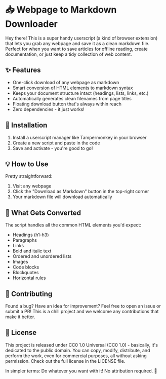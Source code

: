 # 📥 Webpage to Markdown Downloader

Hey there! This is a super handy userscript (a kind of browser extension) that lets you grab any webpage and save it as a clean markdown file. Perfect for when you want to save articles for offline reading, create documentation, or just keep a tidy collection of web content.

## ✨ Features

- One-click download of any webpage as markdown
- Smart conversion of HTML elements to markdown syntax
- Keeps your document structure intact (headings, lists, links, etc.)
- Automatically generates clean filenames from page titles
- Floating download button that's always within reach
- Zero dependencies - it just works!

## 🚀 Installation

1. Install a userscript manager like Tampermonkey in your browser
2. Create a new script and paste in the code
3. Save and activate - you're good to go!

## 💡 How to Use

Pretty straightforward:
1. Visit any webpage
2. Click the "Download as Markdown" button in the top-right corner
3. Your markdown file will download automatically

## 🔧 What Gets Converted

The script handles all the common HTML elements you'd expect:
- Headings (h1-h3)
- Paragraphs
- Links
- Bold and italic text
- Ordered and unordered lists
- Images
- Code blocks
- Blockquotes
- Horizontal rules

## 🤝 Contributing

Found a bug? Have an idea for improvement? Feel free to open an issue or submit a PR! This is a chill project and we welcome any contributions that make it better.

## 📄 License

This project is released under CC0 1.0 Universal (CC0 1.0) - basically, it's dedicated to the public domain. You can copy, modify, distribute, and perform the work, even for commercial purposes, all without asking permission. Check out the full license in the LICENSE file.

In simpler terms: Do whatever you want with it! No attribution required. 🎉
